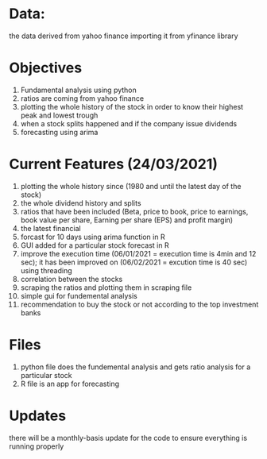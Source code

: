 # Data:
the data derived from yahoo finance importing it from yfinance library 

# Objectives 
1. Fundamental analysis using python 
2. ratios are coming from yahoo finance 
3. plotting the whole history of the stock in order to know their highest peak and lowest trough
4. when a stock splits happened and if the company issue dividends 
5. forecasting using arima 

# Current Features (24/03/2021)
1. plotting the whole history since (1980 and until the latest day of the stock)
2. the whole dividend history and splits
3. ratios that have been included (Beta, price to book, price to earnings, book value per share, Earning per share (EPS) and profit margin)
4. the latest financial 
5. forcast for 10 days using arima function in R 
6. GUI added for a particular stock forecast in R 
7. improve the execution time (06/01/2021 = execution time is 4min and 12 sec); it has been improved on (06/02/2021 = excution time is 40 sec) using threading
8. correlation between the stocks 
9. scraping the ratios and plotting them in scraping file 
10. simple gui for fundemental analysis 
11. recommendation to buy the stock or not according to the top investment banks  

# Files 
1. python file does the fundemental analysis and gets ratio analysis for a particular stock
2. R file is an app for forecasting 

# Updates 
there will be a monthly-basis update for the code to ensure everything is running properly


